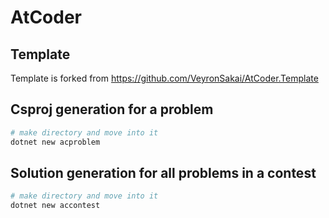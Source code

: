 # AtCoder

## Template

Template is forked from <https://github.com/VeyronSakai/AtCoder.Template>

## Csproj generation for a problem

```sh
# make directory and move into it
dotnet new acproblem
```

## Solution generation for all problems in a contest

```sh
# make directory and move into it
dotnet new accontest
```
